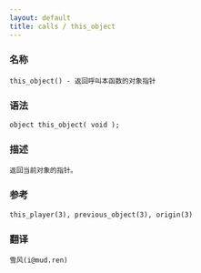 ```yaml
---
layout: default
title: calls / this_object
---
```


### 名称

    this_object() - 返回呼叫本函数的对象指针

### 语法

    object this_object( void );

### 描述

    返回当前对象的指针。

### 参考

    this_player(3), previous_object(3), origin(3)

### 翻译

    雪风(i@mud.ren)
